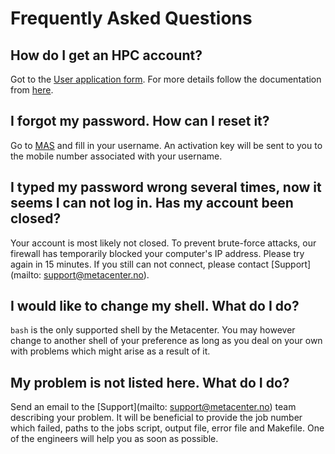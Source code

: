 # Frequently Asked Questions

## How do I get an HPC account?

Got to the [User application form](https://www.metacenter.no/user/application).
For more details follow the documentation from 
[here](https://www.sigma2.no/content/how-apply-user-account).


## I forgot my password. How can I reset it?

Go to [MAS](https://www.metacenter.no/user/reset/) and fill in your username. 
An activation key will be sent to you to the mobile number associated with your username.


## I typed my password wrong several times, now it seems I can not log in. Has my account been closed?

Your account is most likely not closed. To prevent brute-force attacks, our
firewall has temporarily blocked your computer's IP address. Please try again
in 15 minutes.
If you still can not connect, please contact 
[Support](mailto: support@metacenter.no).

## I would like to change my shell. What do I do?

```bash``` is the only supported shell by the Metacenter. You may however change to another shell of your preference as long as you deal on your own with problems which might arise as a result of it.

## My problem is not listed here. What do I do?

Send an email to the [Support](mailto: support@metacenter.no) team describing 
your problem. It will be beneficial to provide the job number which failed, 
paths to the jobs script, output file, error file and Makefile. 
One of the engineers will help you as soon as possible.
